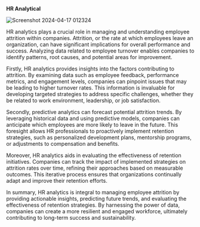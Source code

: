 **HR Analytical**

![Screenshot 2024-04-17 012324](https://github.com/senthilnsk3011/Analytical-Power-Bi-Dashbaord/assets/40666655/48019c7d-69f5-43ef-bc11-0c017315fe9c)


HR analytics plays a crucial role in managing and understanding employee attrition within companies. Attrition, or the rate at which employees leave an organization, can have significant implications for overall performance and success. Analyzing data related to employee turnover enables companies to identify patterns, root causes, and potential areas for improvement.

Firstly, HR analytics provides insights into the factors contributing to attrition. By examining data such as employee feedback, performance metrics, and engagement levels, companies can pinpoint issues that may be leading to higher turnover rates. This information is invaluable for developing targeted strategies to address specific challenges, whether they be related to work environment, leadership, or job satisfaction.

Secondly, predictive analytics can forecast potential attrition trends. By leveraging historical data and using predictive models, companies can anticipate which employees are more likely to leave in the future. This foresight allows HR professionals to proactively implement retention strategies, such as personalized development plans, mentorship programs, or adjustments to compensation and benefits.

Moreover, HR analytics aids in evaluating the effectiveness of retention initiatives. Companies can track the impact of implemented strategies on attrition rates over time, refining their approaches based on measurable outcomes. This iterative process ensures that organizations continually adapt and improve their retention efforts.

In summary, HR analytics is integral to managing employee attrition by providing actionable insights, predicting future trends, and evaluating the effectiveness of retention strategies. By harnessing the power of data, companies can create a more resilient and engaged workforce, ultimately contributing to long-term success and sustainability.
